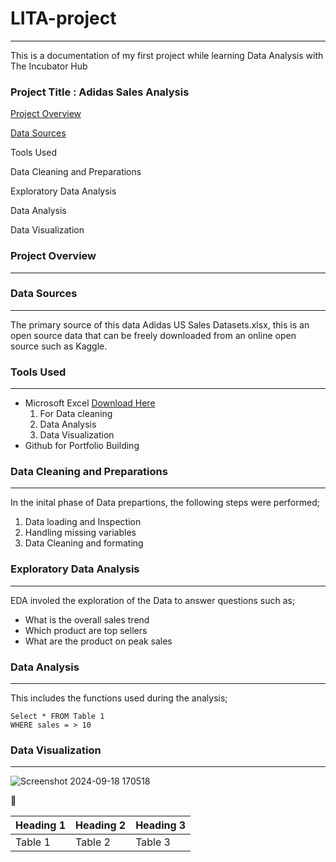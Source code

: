 # LITA-project
---
This is a documentation of my first project while learning Data Analysis with The Incubator Hub
### Project Title : Adidas Sales Analysis

[Project Overview](#project-overview)

[Data Sources](#data-sources)

Tools Used

Data Cleaning and Preparations

Exploratory Data Analysis

Data Analysis

Data Visualization

### Project Overview
---


### Data Sources
---
The primary source of this data Adidas US Sales Datasets.xlsx, this is an open source data that can be freely downloaded from an online open source such as Kaggle.

### Tools Used
---
- Microsoft Excel [Download Here](https://www.microsoft.com)
    1. For Data cleaning
    2. Data Analysis 
    3. Data Visualization 
- Github for Portfolio Building 

### Data Cleaning and Preparations
---
In the inital phase of Data prepartions, the following steps were performed;
  1. Data loading and Inspection
  2. Handling missing variables
  3. Data Cleaning and formating
### Exploratory Data Analysis
---
EDA involed the exploration of the Data to answer questions such as;
  -  What is the overall sales trend
  -  Which product are top sellers
  -  What are the product on peak sales 
### Data Analysis
---
This includes the functions used during the analysis;

``` Excel
Select * FROM Table 1
WHERE sales = > 10
```

### Data Visualization
---

![Screenshot 2024-09-18 170518](https://github.com/user-attachments/assets/2432fd5b-c3fe-453d-964a-2aa118f230bf)


🥇

| Heading 1| Heading 2| Heading 3|
|----------|----------|----------|
| Table 1| Table 2 | Table 3|
